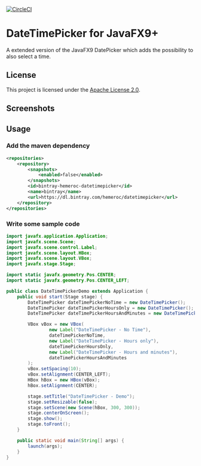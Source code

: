 [![CircleCI](https://circleci.com/gh/hemeroc/javafx-datetimepicker.svg?style=svg)](https://circleci.com/gh/hemeroc/javafx-datetimepicker)

# DateTimePicker for JavaFX9+

A extended version of the JavaFX9 DatePicker which adds the possibility to also select a time.

## License

This project is licensed under the [Apache License 2.0](LICENSE).

## Screenshots

## Usage

### Add the maven dependency

```xml
<repositories>
    <repository>
        <snapshots>
            <enabled>false</enabled>
        </snapshots>
        <id>bintray-hemeroc-datetimepicker</id>
        <name>bintray</name>
        <url>https://dl.bintray.com/hemeroc/datetimepicker</url>
    </repository>
</repositories>
```

### Write some sample code

```java
import javafx.application.Application;
import javafx.scene.Scene;
import javafx.scene.control.Label;
import javafx.scene.layout.HBox;
import javafx.scene.layout.VBox;
import javafx.stage.Stage;

import static javafx.geometry.Pos.CENTER;
import static javafx.geometry.Pos.CENTER_LEFT;

public class DateTimePickerDemo extends Application {
    public void start(Stage stage) {
        DateTimePicker dateTimePickerNoTime = new DateTimePicker();
        DateTimePicker dateTimePickerHoursOnly = new DateTimePicker();
        DateTimePicker dateTimePickerHoursAndMinutes = new DateTimePicker();

        VBox vBox = new VBox(
                new Label("DateTimePicker - No Time"),
                dateTimePickerNoTime,
                new Label("DateTimePicker - Hours only"),
                dateTimePickerHoursOnly,
                new Label("DateTimePicker - Hours and minutes"),
                dateTimePickerHoursAndMinutes
        );
        vBox.setSpacing(10);
        vBox.setAlignment(CENTER_LEFT);
        HBox hBox = new HBox(vBox);
        hBox.setAlignment(CENTER);

        stage.setTitle("DateTimePicker - Demo");
        stage.setResizable(false);
        stage.setScene(new Scene(hBox, 300, 300));
        stage.centerOnScreen();
        stage.show();
        stage.toFront();
    }

    public static void main(String[] args) {
        launch(args);
    }
}
```